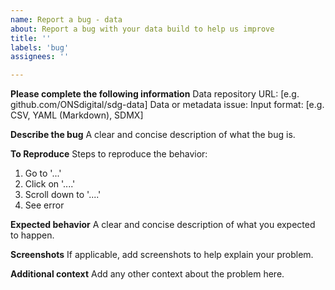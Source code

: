 ```yaml
---
name: Report a bug - data
about: Report a bug with your data build to help us improve
title: ''
labels: 'bug'
assignees: ''

---
```

**Please complete the following information**
Data repository URL: [e.g. github.com/ONSdigital/sdg-data]
Data or metadata issue:
Input format: [e.g. CSV, YAML (Markdown), SDMX]

**Describe the bug**
A clear and concise description of what the bug is.

**To Reproduce**
Steps to reproduce the behavior:
1. Go to '...'
2. Click on '....'
3. Scroll down to '....'
4. See error

**Expected behavior**
A clear and concise description of what you expected to happen.

**Screenshots**
If applicable, add screenshots to help explain your problem.

**Additional context**
Add any other context about the problem here.
